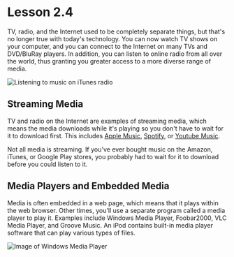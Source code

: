 # Lesson 2.4

TV, radio, and the Internet used to be completely separate things, but
that's no longer true with today's technology. You can now watch TV
shows on your computer, and you can connect to the Internet on many TVs
and DVD/BluRay players. In addition, you can listen to online radio from
all over the world, thus granting you greater access to a more diverse
range of media.

![Listening to music on iTunes radio](https://lh6.googleusercontent.com/6NglQlGhT2EzDeAb5QM1Sce6-t44NfQ--pos7v-7OWfdi4EXtdfMXOyXhF6skplEbKzO5xCNf9Xsq5R7YxToKG9Xxsage9qBywZm4bU7TC97yzNWtZ2qixl37WjqtiuxLm3cs8o)

## Streaming Media

TV and radio on the Internet are examples of streaming media, which
means the media downloads while it's playing so you don't have to wait
for it to download first. This includes [Apple
Music](https://www.apple.com/apple-music/),
[Spotify](https://www.spotify.com/us/), or [Youtube
Music](https://music.youtube.com).

Not all media is streaming. If you've ever bought music on the Amazon,
iTunes, or Google Play stores, you probably had to wait for it to
download before you could listen to it.

## Media Players and Embedded Media

Media is often embedded in a web page, which means that it plays within
the web browser. Other times, you'll use a separate program called a
media player to play it. Examples include Windows Media Player,
Foobar2000, VLC Media Player, and Groove Music. An iPod contains
built-in media player software that can play various types of files.

![Image of Windows Media
Player](https://lh6.googleusercontent.com/gHuO9GidwkTnRiIXCIqZhc99Tooy65zTox6uyuBQAaNxAd1QO9UVf_lOM3Uj_kedXONOuc5LXzWZUVfC0JecgkhbTJWqiyu4k7Px1Ix1jL4d79Wl0Xc6sYHVJdUYwTxgEokzWQ8)
